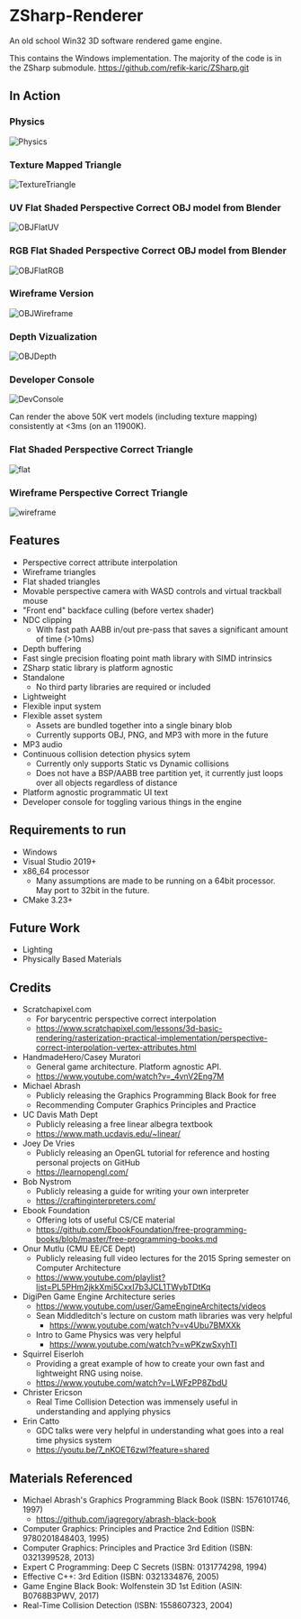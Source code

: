 # ZSharp-Renderer
An old school Win32 3D software rendered game engine.

This contains the Windows implementation. The majority of the code is in the ZSharp submodule.
https://github.com/refik-karic/ZSharp.git

## In Action

### Physics
![Physics](https://user-images.githubusercontent.com/54491280/282179157-1da80882-14f8-4893-8a60-565dae40de2f.gif)

### Texture Mapped Triangle
![TextureTriangle](https://user-images.githubusercontent.com/54491280/263252965-a3581a54-16ff-468d-b98b-58b8e75fe9de.png)

### UV Flat Shaded Perspective Correct OBJ model from Blender
![OBJFlatUV](https://user-images.githubusercontent.com/54491280/271782724-29378fd3-5d3b-4564-a0ec-c1ed34067fe5.png)

### RGB Flat Shaded Perspective Correct OBJ model from Blender
![OBJFlatRGB](https://user-images.githubusercontent.com/54491280/271782726-cbed0fd5-fe08-4f70-aec5-2d0c9a64291d.png)

### Wireframe Version
![OBJWireframe](https://user-images.githubusercontent.com/54491280/266781994-77c6b550-82c7-4166-a56d-ea5a1b207c87.png)

### Depth Vizualization
![OBJDepth](https://i.imgur.com/CFmnvcH.png)

### Developer Console
![DevConsole](https://i.imgur.com/LJaHGZH.png)

Can render the above 50K vert models (including texture mapping) consistently at <3ms (on an 11900K).

### Flat Shaded Perspective Correct Triangle
![flat](https://user-images.githubusercontent.com/54491280/263252971-57e83ee2-a00c-4a7a-b64b-355d6250f324.png)

### Wireframe Perspective Correct Triangle
![wireframe](https://user-images.githubusercontent.com/54491280/263252970-a0f96d3f-15b7-4050-9dbd-e82d70792bb8.png)

## Features
- Perspective correct attribute interpolation
- Wireframe triangles
- Flat shaded triangles
- Movable perspective camera with WASD controls and virtual trackball mouse
- "Front end" backface culling (before vertex shader)
- NDC clipping
  - With fast path AABB in/out pre-pass that saves a significant amount of time (>10ms)
- Depth buffering
- Fast single precision floating point math library with SIMD intrinsics
- ZSharp static library is platform agnostic
- Standalone
  - No third party libraries are required or included
- Lightweight
- Flexible input system
- Flexible asset system
  - Assets are bundled together into a single binary blob
  - Currently supports OBJ, PNG, and MP3 with more in the future
- MP3 audio
- Continuous collision detection physics sytem
  - Currently only supports Static vs Dynamic collisions
  - Does not have a BSP/AABB tree partition yet, it currently just loops over all objects regardless of distance
- Platform agnostic programmatic UI text
- Developer console for toggling various things in the engine

## Requirements to run
- Windows
- Visual Studio 2019+
- x86_64 processor
  - Many assumptions are made to be running on a 64bit processor. May port to 32bit in the future.
- CMake 3.23+

## Future Work
- Lighting
- Physically Based Materials

## Credits
- Scratchapixel.com
  - For barycentric perspective correct interpolation
  - https://www.scratchapixel.com/lessons/3d-basic-rendering/rasterization-practical-implementation/perspective-correct-interpolation-vertex-attributes.html
- HandmadeHero/Casey Muratori
  - General game architecture. Platform agnostic API.
  - https://www.youtube.com/watch?v=_4vnV2Eng7M
- Michael Abrash
  - Publicly releasing the Graphics Programming Black Book for free
  - Recommending Computer Graphics Principles and Practice
- UC Davis Math Dept
  - Publicly releasing a free linear albegra textbook
  - https://www.math.ucdavis.edu/~linear/
- Joey De Vries
  - Publicly releasing an OpenGL tutorial for reference and hosting personal projects on GitHub
  - https://learnopengl.com/
- Bob Nystrom
  - Publicly releasing a guide for writing your own interpreter
  - https://craftinginterpreters.com/
- Ebook Foundation
  - Offering lots of useful CS/CE material
  - https://github.com/EbookFoundation/free-programming-books/blob/master/free-programming-books.md
- Onur Mutlu (CMU EE/CE Dept)
  - Publicly releasing full video lectures for the 2015 Spring semester on Computer Architecture
  - https://www.youtube.com/playlist?list=PL5PHm2jkkXmi5CxxI7b3JCL1TWybTDtKq
- DigiPen Game Engine Architecture series
  - https://www.youtube.com/user/GameEngineArchitects/videos
  - Sean Middleditch's lecture on custom math libraries was very helpful
    - https://www.youtube.com/watch?v=v4Ubu7BMXXk
  - Intro to Game Physics was very helpful
    - https://www.youtube.com/watch?v=wPKzwSxyhTI
- Squirrel Eiserloh
  - Providing a great example of how to create your own fast and lightweight RNG using noise.
  - https://www.youtube.com/watch?v=LWFzPP8ZbdU
- Christer Ericson
  - Real Time Collision Detection was immensely useful in understanding and applying physics
- Erin Catto
  - GDC talks were very helpful in understanding what goes into a real time physics system
  - https://youtu.be/7_nKOET6zwI?feature=shared

## Materials Referenced
- Michael Abrash's Graphics Programming Black Book (ISBN: 1576101746, 1997)
  - https://github.com/jagregory/abrash-black-book
- Computer Graphics: Principles and Practice 2nd Edition (ISBN: 9780201848403, 1995)
- Computer Graphics: Principles and Practice 3rd Edition (ISBN: 0321399528, 2013)
- Expert C Programming: Deep C Secrets (ISBN: 0131774298, 1994)
- Effective C++: 3rd Edition (ISBN: 0321334876, 2005)
- Game Engine Black Book: Wolfenstein 3D 1st Edition (ASIN: B0768B3PWV, 2017)
- Real-Time Collision Detection (ISBN: 1558607323, 2004)
